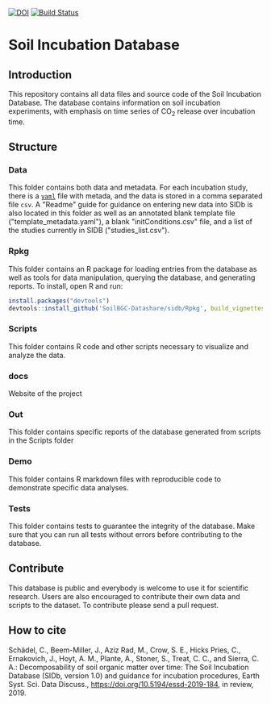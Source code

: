 [![DOI](https://zenodo.org/badge/64746862.svg)](https://zenodo.org/badge/latestdoi/64746862)
[![Build Status](https://travis-ci.org/SoilBGC-Datashare/sidb.svg?branch=master)](https://travis-ci.org/SoilBGC-Datashare/sidb)

# Soil Incubation Database

## Introduction
This repository contains all data files and source code of the Soil Incubation Database.
The database contains information on soil incubation experiments, with emphasis on time series
of CO<sub>2</sub> release over incubation time.

## Structure

### Data
This folder contains both data and metadata. For each incubation study, there is a [`yaml`](http://yaml.org/) file with metada, and the data is stored in a comma separated file `csv`. A "Readme" guide for guidance on entering new data into SIDb is also located in this folder as well as an annotated blank template file ("template_metadata.yaml"), a blank "initConditions.csv" file, and a list of the studies currently in SIDB ("studies_list.csv").

### Rpkg
This folder contains an R package for loading entries from the database as well as tools for data manipulation, querying the database, and generating reports. To install, open R and run:

```R
install.packages("devtools")
devtools::install_github('SoilBGC-Datashare/sidb/Rpkg', build_vignettes = TRUE)
```

### Scripts
This folder contains R code and other scripts necessary to visualize and analyze the data.

### docs
Website of the project

### Out
This folder contains specific reports of the database generated from scripts in the Scripts folder

### Demo
This folder contains R markdown files with reproducible code to demonstrate specific data analyses.

### Tests
This folder contains tests to guarantee the integrity of the database. Make sure that you can run all tests without errors before contributing to the database.

## Contribute
This database is public and everybody is welcome to use it for scientific research. Users are also
encouraged to contribute their own data and scripts to the dataset. To contribute please send a pull request.

## How to cite 
Schädel, C., Beem-Miller, J., Aziz Rad, M., Crow, S. E., Hicks Pries, C., Ernakovich, J., Hoyt, A. M., Plante, A., Stoner, S., Treat, C. C., and Sierra, C. A.: Decomposability of soil organic matter over time: The Soil Incubation Database (SIDb, version 1.0) and guidance for incubation procedures, Earth Syst. Sci. Data Discuss., https://doi.org/10.5194/essd-2019-184, in review, 2019. 

